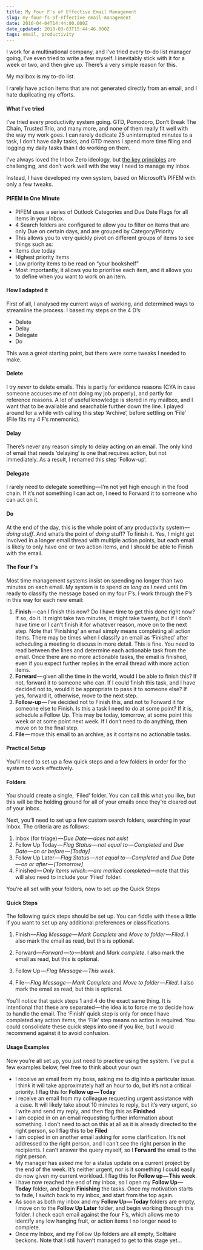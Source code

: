 ```yaml
---
title: My Four F's of Effective Email Management
slug: my-four-fs-of-effective-email-management
date: 2016-04-04T14:44:00.000Z
date_updated: 2018-03-03T15:44:46.000Z
tags: email, productivity
---
```


I work for a multinational company, and I’ve tried every to-do list manager going, I’ve even tried to write a few myself. I inevitably stick with it for a week or two, and then give up. There’s a very simple reason for this.

My mailbox is my to-do list.

I rarely have action items that are not generated directly from an email, and I hate duplicating my efforts.

#### What I’ve tried

I’ve tried every productivity system going. GTD, Pomodoro, Don’t Break The Chain, Trusted Trio, and many more, and none of them really fit well with the way my work goes. I can rarely dedicate 25 uninterrupted minutes to a task, I don’t have daily tasks, and GTD means I spend more time filing and logging my daily tasks than I do working on them.

I’ve always loved the Inbox Zero ideology, but [the key principles](http://whatis.techtarget.com/definition/inbox-zero) are challenging, and don’t work well with the way I need to manage my inbox.

Instead, I have developed my own system, based on Microsoft’s PIFEM with only a few tweaks.

#### PIFEM In One Minute

- PIFEM uses a series of Outlook Categories and Due Date Flags for all items in your Inbox.
- 4 Search folders are configured to allow you to filter on items that are only Due on certain days, and are grouped by Category/Priority
- This allows you to very quickly pivot on different groups of items to see things such as:
- Items due today
- Highest priority items
- Low priority items to be read on “your bookshelf”
- Most importantly, it allows you to prioritise each item, and it allows you to define when you want to work on an item.

#### How I adapted it

First of all, I analysed my current ways of working, and determined ways to streamline the process. I based my steps on the 4 D’s:

- Delete
- Delay
- Delegate
- Do

This was a great starting point, but there were some tweaks I needed to make.

#### Delete

I try _never_ to delete emails. This is partly for evidence reasons (CYA in case someone accuses me of not doing my job properly), and partly for reference reasons. A lot of useful knowledge is stored in my mailbox, and I want that to be available and searchable further down the line. I played around for a while with calling this step ‘Archive’, before settling on ‘File’ (File fits my 4 F’s mnemonic).

#### Delay

There’s never any reason simply to delay acting on an email. The only kind of email that needs ‘delaying’ is one that requires action, but not immediately. As a result, I renamed this step ‘Follow-up’.

#### Delegate

I rarely need to delegate something — I’m not yet high enough in the food chain. If it’s not something I can act on, I need to Forward it to someone who can act on it.

#### Do

At the end of the day, this is the whole point of any productivity system — *doing stuff*. And what’s the point of _doing_ stuff? To finish it. Yes, I might get involved in a longer email thread with multiple action points, but each email is likely to only have one or two action items, and I should be able to Finish with the email.

#### The Four F’s

Most time management systems insist on spending no longer than two minutes on each email. My system is to spend _as long as I need_ until I’m ready to classify the message based on my four F’s. I work through the F’s in this way for each new email:

1. **Finish** — can I finish this now? Do I have time to get this done right now? If so, do it. It might take two minutes, it might take twenty, but if I don’t have time or I can’t finish it for whatever reason, move on to the next step. Note that ‘Finishing’ an email simply means completing all action items. There may be times when I classify an email as ‘Finished’ after scheduling a meeting to discuss in more detail. This is fine. You need to read between the lines and determine each actionable task from the email. Once there are no more actionable tasks, the email is finished, even if you expect further replies in the email thread with more action items.
2. **Forward** — given all the time in the world, would I be able to finish this? If not, forward it to someone who can. If I could finish this task, and I have decided not to, would it be appropriate to pass it to someone else? If yes, forward it, otherwise, move to the next step.
3. **Follow-up** — I’ve decided not to Finish this, and not to Forward it for someone else to Finish. Is this a task I need to do at some point? If it is, schedule a Follow Up. This may be today, tomorrow, at some point this week or at some point next week. If I don’t need to do anything, then move on to the final step.
4. **File** — move this email to an archive, as it contains no actionable tasks.

#### Practical Setup

You’ll need to set up a few quick steps and a few folders in order for the system to work effectively.

#### Folders

You should create a single, ‘Filed’ folder. You can call this what you like, but this will be the holding ground for all of your emails once they’re cleared out of your inbox.

Next, you’ll need to set up a few custom search folders, searching in your Inbox. The criteria are as follows:

1. Inbox (for triage) — *Due Date — does not exist*
2. Follow Up Today — *Flag Status — not equal to — Completed* and _Due Date — on or before — [Today]_
3. Follow Up Later — *Flag Status — not equal to — Completed* and _Due Date — on or after — [Tomorrow]_
4. Finished — *Only items which: — are marked completed* — note that this will also need to include your ‘Filed’ folder.

You’re all set with your folders, now to set up the Quick Steps

#### Quick Steps

The following quick steps should be set up. You can fiddle with these a little if you want to set up any additional preferences or classifications.

1. Finish — *Flag Message — Mark Complete* and _Move to folder — Filed_. I also mark the email as read, but this is optional.

2. Forward — *Forward — to — blank* and _Mark complete_. I also mark the email as read, but this is optional.

3. Follow Up — *Flag Message — This week*.

4. File — *Flag Message — Mark Complete* and _Move to folder — Filed_. I also mark the email as read, but this is optional.

You’ll notice that quick steps 1 and 4 do the exact same thing. It is intentional that these are separated — the idea is to force me to decide how to handle the email. The ‘Finish’ quick step is only for once I have completed any action items, the ‘File’ step means no action is required. You could consolidate these quick steps into one if you like, but I would recommend against it to avoid confusion.

#### Usage Examples

Now you’re all set up, you just need to practice using the system. I’ve put a few examples below, feel free to think about your own

- I receive an email from my boss, asking me to dig into a particular issue. I think it will take approximately half an hour to do, but it’s not a critical priority. I flag this for **Follow up — Today**
- I receive an email from my colleague requesting urgent assistance with a case. It will likely take about 10 minutes to reply, but it’s very urgent, so I write and send my reply, and then flag this as **Finished**
- I am copied in on an email requesting further information about something. I don’t need to act on this at all as it is already directed to the right person, so I flag this to be **Filed**
- I am copied in on another email asking for some clarification. It’s not addressed to the right person, and I can’t see the right person in the recipients. I can’t answer the query myself, so I **Forward** the email to the right person.
- My manager has asked me for a status update on a current project by the end of the week. It’s neither urgent, nor is it something I could easily do now given my current workload. I flag this for **Follow up — This week**.
- I have now reached the end of my inbox, so I open my **Follow Up — Today** folder, and begin **Finishing** the tasks. Once my motivation starts to fade, I switch back to my inbox, and start from the top again.
- As soon as both my inbox and my **Follow Up — Today** folders are empty, I move on to the **Follow Up Later** folder, and begin working through this folder. I check each email against the four F’s, which allows me to identify any low hanging fruit, or action items I no longer need to complete.
- Once my Inbox, and my Follow Up folders are all empty, Solitaire beckons. Note that I still haven’t managed to get to this stage yet…
